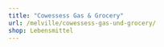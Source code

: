 ```yaml
---
title: "Cowessess Gas & Grocery"
url: /melville/cowessess-gas-und-grocery/
shop: Lebensmittel
---
```

